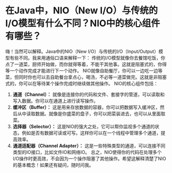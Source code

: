 # 在Java中，NIO（New I/O）与传统的I/O模型有什么不同？NIO中的核心组件有哪些？
嗨！当然可以解释。Java中的NIO（New I/O）与传统的I/O（Input/Output）模型有些不同。我来用通俗口语来解释一下：
传统的I/O模型就像你去餐馆吃饭，你点了一道菜，厨师开始做，而你就得等着，不能干其他事。这就是阻塞式的，你得等一个动作完成才能进行下一个动作。
NIO就像自助餐厅，你可以一边吃一边等菜，但同时你也可以去自助餐台拿点心，喝汤，不必等一道菜做完。这就是非阻塞式的，你可以在等待某个操作完成时继续做其他操作。
NIO的核心组件包括：
1.  **通道（Channel）：** 就像是连接你的代码和文件、套接字的管道，可以读取和写入数据。你可以在通道上进行读写操作。 
2.  **缓冲区（Buffer）：** 这是用来存放数据的容器，你可以把数据写入缓冲区，然后从中读取数据。就像是你盛菜的盘子，你可以把菜装进去，也可以从里面取菜。 
3.  **选择器（Selector）：** 这是NIO的强大之处，它可以帮你监视多个通道的状态，例如是否有数据可读或可写。这样你可以在一个线程中管理多个通道，提高效率。 
4.  **通道适配器（Channel Adapter）：** 这是一些特殊类型的通道，可以连接不同类型的IO接口，比如文件IO和网络IO。 
总之，NIO使得你的代码在处理多个I/O操作时更高效，不会因为一个操作阻塞了其他操作。希望这解释清楚了NIO的基本概念！如果还有疑问，随时问我。

